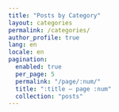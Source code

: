 ```yaml
---
title: "Posts by Category"
layout: categories
permalink: /categories/
author_profile: true
lang: en
locale: en
pagination:
  enabled: true
  per_page: 5
  permalink: "/page/:num/"
  title: ":title – page :num"
  collection: "posts"
---
```

